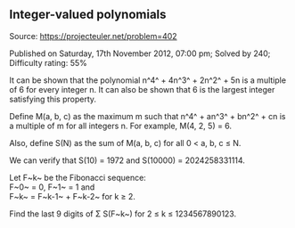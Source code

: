 Integer-valued polynomials
--------------------------

Source: https://projecteuler.net/problem=402

Published on Saturday, 17th November 2012, 07:00 pm; Solved by 240;
Difficulty rating: 55%

It can be shown that the polynomial n^4^ + 4n^3^ + 2n^2^ + 5n is a
multiple of 6 for every integer n. It can also be shown that 6 is the
largest integer satisfying this property.

Define M(a, b, c) as the maximum m such that n^4^ + an^3^ + bn^2^ + cn
is a multiple of m for all integers n. For example, M(4, 2, 5) = 6.

Also, define S(N) as the sum of M(a, b, c) for all 0 \< a, b, c ≤ N.

We can verify that S(10) = 1972 and S(10000) = 2024258331114.

Let F~k~ be the Fibonacci sequence:\
 F~0~ = 0, F~1~ = 1 and\
 F~k~ = F~k-1~ + F~k-2~ for k ≥ 2.

Find the last 9 digits of Σ S(F~k~) for 2 ≤ k ≤ 1234567890123.
